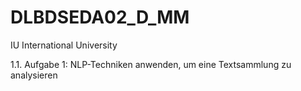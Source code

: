 # DLBDSEDA02_D_MM
IU International University

1.1. Aufgabe 1: NLP-Techniken anwenden, um eine Textsammlung zu analysieren
